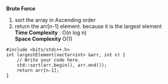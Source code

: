 
**Brute Force**
1) sort the array in Ascending order
2) return the arr[n-1] element. because it is the largest element  <br />
**Time Complexity** : O(n log n) <br />
**Space Complexity** O(1)  <br />
```
#include <bits/stdc++.h> 
int largestElement(vector<int> &arr, int n) {
    // Write your code here.
    std::sort(arr.begin(), arr.end());
    return arr[n-1];
}
```